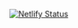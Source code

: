 [![Netlify Status](https://api.netlify.com/api/v1/badges/131e9116-33cc-4d2e-bfc3-61767a4aef20/deploy-status)](https://app.netlify.com/sites/eloquent-figolla-shrihari17/deploys)
